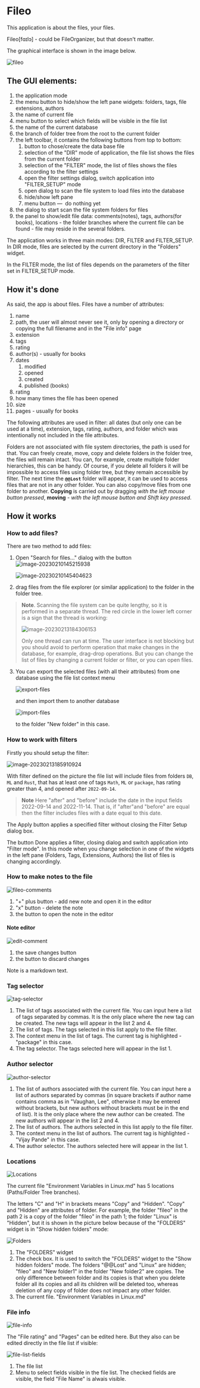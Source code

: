 # Fileo

This application is about the files, your files.

Fileo[fɑɪlɔ] - could be FileOrganizer, but that doesn't matter.

The graphical interface is shown in the image below.

![fileo](img/fileo.jpg)

## The GUI elements:

1. the application mode
2. the menu button to hide/show the left pane widgets: folders, tags, file extensions, authors
3. the name of current file
4. menu button to select which fields will be visible in the file list
5. the name of the current database
6. the branch of folder tree from the root to the current folder
7. the left toolbar, it contains the following buttons from top to bottom:
   1. button to chose/create the data base file
   2. selection of the "DIR" mode of application, the file list shows the files from the current folder
   3. selection of the "FILTER" mode, the list of files shows the files according to the filter settings
   4. open the filter settings dialog, switch application into "FILTER_SETUP" mode
   5. open dialog to scan the file system to load files into the database
   6. hide/show left pane
   7. menu button   &mdash;   do nothing yet
8. the dialog to start scan the file system folders for files
9. the panel to show/edit file data: comments(notes), tags, authors(for books), locations - the folder branches where the current file can be found - file may reside in the several folders.

The application works in three main modes: DIR, FILTER and FILTER_SETUP. In DIR mode, files are selected by the current directory in the "Folders" widget.

In the FILTER mode, the list of files depends on the parameters of the filter set in FILTER_SETUP mode.

## How it's done

As said, the app is about files. Files have a number of attributes:

1. name
2. path, the user will almost never see it, only by opening a directory or copying the full filename and in the "File info" page
3. extension
4. tags
5. rating
6. author(s) - usually for books
7. dates
   1. modified
   2. opened
   3. created
   4. published (books)
8. rating
9. how many times the file has been opened
10. size
11. pages - usually for books

The following attributes are used in filter: all dates (but only one can be used at a time), extension, tags, rating, authors, and folder which was intentionally not included in the file attributes.

Folders are not associated with file system directories, the path is used for that. You can freely create, move, copy and delete folders in the folder tree, the files will remain intact. You can, for example, create multiple folder hierarchies, this can be handy. Of course, if you delete all folders it will be impossible to access files using folder tree, but they remain accessible by filter. The next time the **`@@Lost`** folder will appear, it can be used to access files that are not in any other folder.
You can also copy/move files from one folder to another. **Copying** is carried out by dragging *with the left mouse button pressed*, **moving** - *with the left mouse button and Shift key pressed*.

## How it works

### How to add files?

There are two method to add files:

1. Open "Search for files..." dialog with the button ![image-20230210145215938](img/image-20230210145215938.png)

   ![image-20230210145404623](img/image-20230210145404623.png)

2. drag files from the file explorer (or similar application) to the folder in the folder tree.

> **Note**. Scanning the file system can be quite lengthy, so it is performed in a separate thread.
> The red circle in the lower left corner is a sign that the thread is working:
>
> ![image-20230213184306153](img/image-20230213184306153.png)
>
> Only one thread can run at time. The user interface is not blocking but you should avoid to perform operation that make changes in the database, for example, drag-drop operations. But you can change the list of files by changing a current folder or filter, or you can open files.

3. You can export the selected files (with all their attributes) from one database using the file list context menu

   ![export-files](img/export-files.jpg)

   and then import them to another database

   ![import-files](img/import-files.jpg)

   to the folder "New folder" in this case.

### How to work with filters

Firstly you should setup the filter:

![image-20230213185910924](img/image-20230213185910924.png)

With filter defined on the picture the file list will include files from folders `DB`, `ML` and `Rust`, that has at least one of tags `Math`, `ML` or `package`, has rating greater than 4, and opened after `2022-09-14`.

> **Note** Here "after" and "before" include the date in the input fields 2022-09-14 and 2022-11-14. That is, if "after"and "before" are equal then the filter includes files with a date equal to this date.

The Apply button applies a specified filter without closing the Filter Setup dialog box.

The button Done applies a filter, closing dialog and switch application into "Filter mode". In this mode when you change selection in one of the widgets in the left pane (Folders, Tags, Extensions, Authors) the list of files is changing accordingly.

### How to make notes to the file

![fileo-comments](img/fileo-comments.jpg)

1. "+"  plus button - add new note and open it in the editor
6. "x" button - delete the note
8.  the button to open the note in the editor

#### Note editor

![edit-comment](C:\Users\mihal\OneDrive\Documents\pyprj\fileo\img\edit-comment.jpg)

1. the save changes button
2. the button to discard changes

Note is a markdown text.

### Tag selector

![tag-selector](C:\Users\mihal\OneDrive\Documents\pyprj\fileo\img\tag-selector.jpg)

1. The list of tags associated with the current file. You can input here a list of tags separated by commas. It is the only place where the new tag can be created. The new tags will appear in the list 2 and 4.
2. The list of tags. The tags selected in this list apply to the file filter. 
3. The context menu in the list of tags. The current tag is highlighted - "package" in this case.
4. The tag selector. The tags selected here will appear in the list 1.

### Author selector

![author-selector](C:\Users\mihal\OneDrive\Documents\pyprj\fileo\img\author-selector.jpg)

1. The list of authors associated with the current file. You can input here a list of authors separated by commas (in square brackets if author name contains comma as in "Vaughan, Lee", otherwise it may be entered without brackets, but new authors without brackets must be in the end of list). It is the only place where the new author can be created. The new authors will appear in the list 2 and 4.
2. The list of authors. The authors selected in this list apply to the file filter. 
3. The context menu in the list of authors. The current tag is highlighted - "Vijay  Pande" in this case.
4. The author selector. The authors selected here will appear in the list 1.

### Locations

![Locations](C:\Users\mihal\OneDrive\Documents\pyprj\fileo\img\Locations.jpg)

The current file "Environment Variables in Linux.md" has 5 locations (Paths/Folder Tree branches).

The letters "C" and "H" in brackets means "Copy" and "Hidden". "Copy" and "Hidden" are attributes of folder. For example, the folder "fileo" in the path 2 is a copy of the folder "fileo" in the path 1; the folder "Linux" is "Hidden", but it is shown in the picture below because of the "FOLDERS" widget is in "Show hidden folders" mode:

![Folders](C:\Users\mihal\OneDrive\Documents\pyprj\fileo\img\Folders.jpg)

1. The "FOLDERS" widget
2. The check box. It is used to switch the "FOLDERS" widget to the "Show hidden folders" mode. The folders "@@Lost" and "Linux" are hidden; "fileo" and "New folder1" in the folder "New folder2" are copies. The only difference between folder and its copies is that when you delete folder all its copies and all its children will be deleted too, whereas deletion of any copy of folder does not impact any other folder.
3. The current file. "Environment Variables in Linux.md"

### File info

![file-info](C:\Users\mihal\OneDrive\Documents\pyprj\fileo\img\file-info.jpg)

The "File rating" and "Pages" can be edited here. But they also can be edited directly in the file list if visible:

![file-list-fields](C:\Users\mihal\OneDrive\Documents\pyprj\fileo\img\file-list-fields.jpg)

1. The file list
2. Menu to select fields visible in the file list. The checked fields are visible, the field "File Name" is alwais visible.